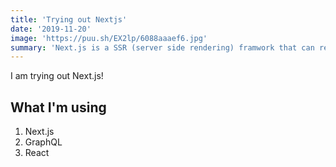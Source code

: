 ```yaml
---
title: 'Trying out Nextjs'
date: '2019-11-20'
image: 'https://puu.sh/EX2lp/6088aaaef6.jpg'
summary: 'Next.js is a SSR (server side rendering) framwork that can render full react pages, here i will tell you about how i experienced it.'
---
```


I am trying out Next.js!

## What I'm using

1. Next.js
2. GraphQL
3. React
